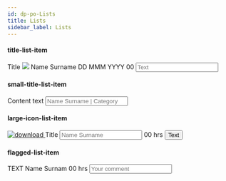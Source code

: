 ```yaml
---
id: dp-po-Lists
title: Lists
sidebar_label: Lists
---
```


<h4>title-list-item</h4>
<form class="dp-po-list dp-po-title-list-item">
	<span class="dp-po-title-item">Title</span>
	<span class="dp-po-subtitle">
		<span class="dp-po-Avatar"><img class="dp-po-Avatar-icon" src="/img/docs/avatar.png"></span>
		Name Surname
		<span class="dp-po-Icon Icon--ticket-created"></span>
		DD MMM YYYY
		<span class="dp-po-Icon Icon--text-created"></span>
		00
	</span>
	<input type="" name="" placeholder="Text">
</form>

<h4>small-title-list-item</h4>
<form class="dp-po-list dp-po-title-list-item small--title-list-item">
	<span class="dp-po-title-item">
		<span>
			<span class="dp-po-Icon Icon--knowledgebase"></span>
			Content
		</span>
		<span class="dp-po-label label--time">
			<span class="dp-po-Icon Icon--clock Icon--primary"></span>
			text
		</span>
	</span>
	<input type="" name="" placeholder="Name Surname | Category" class="dp-po-input-avatar">
</form>

<h4>large-icon-list-item</h4>
<form class="dp-po-list dp-po-title-list-item large--title-list-item">
	<a href="#" download=""  class="dp-po-zip">
		<img src="../../img/docs/zip-file.svg" alt="download"/>
	</a>
	<span>
		<span class="dp-po-title-item">Title</span>
		<span class="dp-po-large-input">
			<input type="" name="" placeholder="Name Surname" class="dp-po-input-avatar">
			<span class="dp-po-label label--time-box">
				<span class="dp-po-Icon Icon--clock Icon--primary"></span>
				00 hrs
			</span>
		</span>
	</span>
	<button class="dp-po-Button Button--texticon">
		<span>Text</span>
		<span class="dp-po-Icon Icon--download"></span>
	</button>
</form>

<h4>flagged-list-item</h4>
<form class="dp-po-list dp-po-title-list-item flagged--item">
	<span class="dp-po-title-item">TEXT</span>
	<span class="dp-po-subtitle">
		<span class="dp-po-username">
			<span class="dp-po-Icon Icon--medium-avatar"></span>
			Name Surnam
		</span>
		<span class="dp-po-label label--time-box">
			<span class="dp-po-Icon Icon--clock Icon--primary"></span>
			00 hrs
		</span>
	</span>
	<input type="" name="" placeholder="Your comment">
</form>
